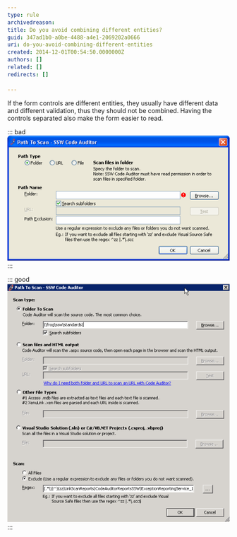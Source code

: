 ```yaml
---
type: rule
archivedreason: 
title: Do you avoid combining different entities?
guid: 347ad1b0-a0be-4488-a4e1-2069202a0666
uri: do-you-avoid-combining-different-entities
created: 2014-12-01T00:54:50.0000000Z
authors: []
related: []
redirects: []

---
```


If the form controls are different entities, they usually have different  data and different validation, thus they should not be combined.
                    Having the controls separated also make the form easier to read.

<!--endintro-->


::: bad  
![Figure: Bad Example - Different entities are combined](/rules/do-you-avoid-combining-different-entities/AvoidCombiningBad.gif)  
:::


::: good  
![Figure: Good Example - Different entities are separated](/rules/do-you-avoid-combining-different-entities/AvoidCombiningGood.gif)  
:::

